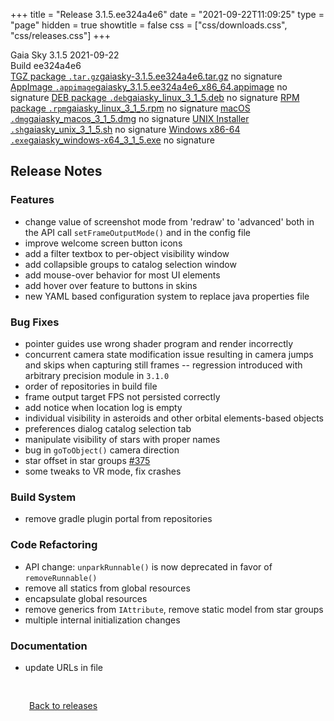 +++
title = "Release 3.1.5.ee324a4e6"
date = "2021-09-22T11:09:25"
type = "page"
hidden = true
showtitle = false
css = ["css/downloads.css", "css/releases.css"]
+++

<div class="download-container">
<div id="download-title">
<span class="iconify" data-icon="mdi:tag"></span>
Gaia Sky <span class="downloads-version">3.1.5</span> 
<time class="downloads-releasedate" datetime="2021-09-22T11:09:25" title="Published: 2021-09-22T11:09:25"><span class="iconify" data-icon="mdi:calendar"></span> 2021-09-22</time>
<div class="downloads-build">Build ee324a4e6</div></div>
<div class="download-section">
<a href="https://gaia.ari.uni-heidelberg.de/gaiasky/releases/3.1.5.ee324a4e6/gaiasky-3.1.5.ee324a4e6.tar.gz" class="download-button"><span class="iconify" data-icon="mdi:zip-box"></span> TGZ package <code>.tar.gz</code><span class="download-sub">gaiasky-3.1.5.ee324a4e6.tar.gz</span></a>
<span class="signature">no signature</span>
<a href="https://gaia.ari.uni-heidelberg.de/gaiasky/releases/3.1.5.ee324a4e6/gaiasky_3.1.5.ee324a4e6_x86_64.appimage" class="download-button"><span class="iconify" data-icon="material-symbols:box"></span> AppImage <code>.appimage</code><span class="download-sub">gaiasky_3.1.5.ee324a4e6_x86_64.appimage</span></a>
<span class="signature">no signature</span>
<a href="https://gaia.ari.uni-heidelberg.de/gaiasky/releases/3.1.5.ee324a4e6/gaiasky_linux_3_1_5.deb" class="download-button"><span class="iconify" data-icon="mdi:debian"></span> DEB package <code>.deb</code><span class="download-sub">gaiasky_linux_3_1_5.deb</span></a>
<span class="signature">no signature</span>
<a href="https://gaia.ari.uni-heidelberg.de/gaiasky/releases/3.1.5.ee324a4e6/gaiasky_linux_3_1_5.rpm" class="download-button"><span class="iconify" data-icon="mdi:fedora"></span> RPM package <code>.rpm</code><span class="download-sub">gaiasky_linux_3_1_5.rpm</span></a>
<span class="signature">no signature</span>
<a href="https://gaia.ari.uni-heidelberg.de/gaiasky/releases/3.1.5.ee324a4e6/gaiasky_macos_3_1_5.dmg" class="download-button"><span class="iconify" data-icon="mdi:apple"></span> macOS <code>.dmg</code><span class="download-sub">gaiasky_macos_3_1_5.dmg</span></a>
<span class="signature">no signature</span>
<a href="https://gaia.ari.uni-heidelberg.de/gaiasky/releases/3.1.5.ee324a4e6/gaiasky_unix_3_1_5.sh" class="download-button"><span class="iconify" data-icon="token:unix"></span> UNIX Installer <code>.sh</code><span class="download-sub">gaiasky_unix_3_1_5.sh</span></a>
<span class="signature">no signature</span>
<a href="https://gaia.ari.uni-heidelberg.de/gaiasky/releases/3.1.5.ee324a4e6/gaiasky_windows-x64_3_1_5.exe" class="download-button"><span class="iconify" data-icon="mdi:windows"></span> Windows x86-64 <code>.exe</code><span class="download-sub">gaiasky_windows-x64_3_1_5.exe</span></a>
<span class="signature">no signature</span>
</div>
</div>

<section class="release-notes">

# Release Notes


### Features
- change value of screenshot mode from 'redraw' to 'advanced' both in the API call `setFrameOutputMode()` and in the config file 
- improve welcome screen button icons 
- add a filter textbox to per-object visibility window 
- add collapsible groups to catalog selection window 
- add mouse-over behavior for most UI elements 
- add hover over feature to buttons in skins 
- new YAML based configuration system to replace java properties file 

### Bug Fixes
- pointer guides use wrong shader program and render incorrectly 
- concurrent camera state modification issue resulting in camera jumps and skips when capturing still frames -- regression introduced with arbitrary precision module in `3.1.0` 
- order of repositories in build file 
- frame output target FPS not persisted correctly 
- add notice when location log is empty 
- individual visibility in asteroids and other orbital elements-based objects 
- preferences dialog catalog selection tab 
- manipulate visibility of stars with proper names 
- bug in `goToObject()` camera direction 
- star offset in star groups [#375](https://gitlab.com/langurmonkey/gaiasky/issues/375) 
- some tweaks to VR mode, fix crashes 

### Build System
- remove gradle plugin portal from repositories 

### Code Refactoring
- API change: `unparkRunnable()` is now deprecated in favor of `removeRunnable()` 
- remove all statics from global resources 
- encapsulate global resources 
- remove generics from `IAttribute`, remove static model from star groups 
- multiple internal initialization changes 

### Documentation
- update URLs in  file 

</section>


<p class="center-text" style="padding: 30px;"><a href="/downloads/releases"><span class="iconify back" data-icon="mdi:arrow-left-bold"></span> Back to releases</a>
</p>

